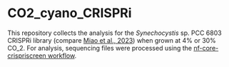 # CO2_cyano_CRISPRi

This repository collects the analysis for the *Synechocystis* sp. PCC 6803 CRISPRi library (compare [Miao et al., 2023](https://academic.oup.com/plcell/article/35/11/3937/7231705?login=true)) when grown at 4% or 30% CO_2. For analysis, sequencing files were processed using the [nf-core-crispriscreen workflow](https://github.com/MPUSP/nf-core-crispriscreen).
